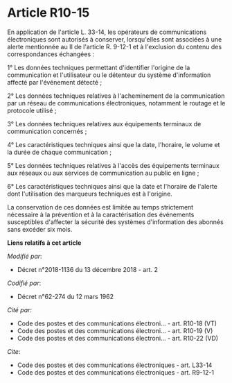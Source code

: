 # Article R10-15

En application de l'article L. 33-14, les opérateurs de communications électroniques sont autorisés à conserver, lorsqu'elles
sont associées à une alerte mentionnée au II de l'article R. 9-12-1 et à l'exclusion du contenu des correspondances
échangées : 

1° Les données techniques permettant d'identifier l'origine de la communication et l'utilisateur ou le détenteur du système
d'information affecté par l'événement détecté ; 

2° Les données techniques relatives à l'acheminement de la communication par un réseau de communications électroniques,
notamment le routage et le protocole utilisé ; 

3° Les données techniques relatives aux équipements terminaux de communication concernés ; 

4° Les caractéristiques techniques ainsi que la date, l'horaire, le volume et la durée de chaque communication ; 

5° Les données techniques relatives à l'accès des équipements terminaux aux réseaux ou aux services de communication au
public en ligne ; 

6° Les caractéristiques techniques ainsi que la date et l'horaire de l'alerte dont l'utilisation des marqueurs techniques est
à l'origine. 

La conservation de ces données est limitée au temps strictement nécessaire à la prévention et à la caractérisation des
événements susceptibles d'affecter la sécurité des systèmes d'information des abonnés sans excéder six mois.

**Liens relatifs à cet article**

_Modifié par_:

  - Décret n°2018-1136 du 13 décembre 2018 - art. 2

_Codifié par_:

  - Décret n°62-274 du 12 mars 1962

_Cité par_:

  - Code des postes et des communications électroni... - art. R10-18 (VT)
  - Code des postes et des communications électroni... - art. R10-19 (V)
  - Code des postes et des communications électroni... - art. R10-22 (VD)

_Cite_:

  - Code des postes et des communications électroniques - art. L33-14
  - Code des postes et des communications électroniques - art. R9-12-1
